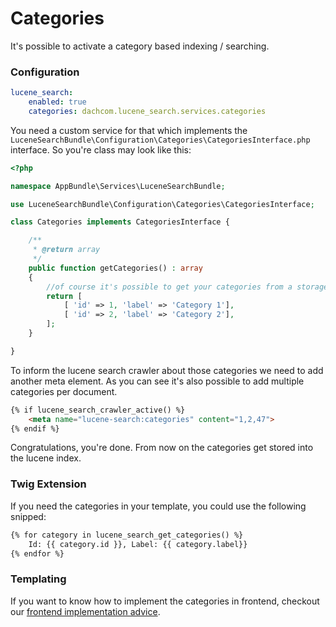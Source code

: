 # Categories
It's possible to activate a category based indexing / searching. 

### Configuration

```yaml
lucene_search:
    enabled: true
    categories: dachcom.lucene_search.services.categories
```

You need a custom service for that which implements the `LuceneSearchBundle\Configuration\Categories\CategoriesInterface.php` interface.
So you're class may look like this:

```php
<?php

namespace AppBundle\Services\LuceneSearchBundle;

use LuceneSearchBundle\Configuration\Categories\CategoriesInterface;

class Categories implements CategoriesInterface {

    /**
     * @return array
     */
    public function getCategories() : array
    {
        //of course it's possible to get your categories from a storage.
        return [
            [ 'id' => 1, 'label' => 'Category 1'],
            [ 'id' => 2, 'label' => 'Category 2'],
        ];
    }

}
```

To inform the lucene search crawler about those categories we need to add another meta element. 
As you can see it's also possible to add multiple categories per document.

```html
{% if lucene_search_crawler_active() %}
    <meta name="lucene-search:categories" content="1,2,47">
{% endif %}
```

Congratulations, you're done. From now on the categories get stored into the lucene index. 

### Twig Extension
If you need the categories in your template, you could use the following snipped:

```html
{% for category in lucene_search_get_categories() %}
    Id: {{ category.id }}, Label: {{ category.label}}
{% endfor %}
```

### Templating
If you want to know how to implement the categories in frontend, checkout our [frontend implementation advice](90_Frontend_Implementation.md).
